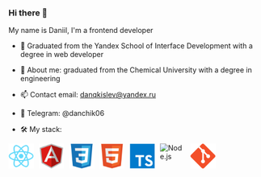### Hi there 👋

My name is Daniil, I'm a frontend developer

- 🔭 Graduated from the Yandex School of Interface Development with a degree in web developer
- 🌱 About me: graduated from the Chemical University with a degree in engineering
- 📫 Contact email: danqkislev@yandex.ru
- 💬 Telegram: @danchik06

- 🛠 My stack:
<div style="display: flex; align-items: center;">
  <img src="https://raw.githubusercontent.com/devicons/devicon/master/icons/react/react-original.svg" alt="React" width="50" height="50" style="margin-right: 10px;"/>
  <img src="https://raw.githubusercontent.com/devicons/devicon/master/icons/angularjs/angularjs-original.svg" alt="Angular" width="50" height="50" style="margin-right: 10px;"/>
    <img src="https://raw.githubusercontent.com/devicons/devicon/master/icons/css3/css3-original.svg" alt="CSS" width="50" height="50" style="margin-right: 10px;"/>
    <img src="https://raw.githubusercontent.com/devicons/devicon/master/icons/html5/html5-original.svg" alt="HTML" width="50" height="50" style="margin-right: 10px;"/>
    <img src="https://raw.githubusercontent.com/devicons/devicon/master/icons/typescript/typescript-original.svg" alt="TypeScript" width="50" height="50" style="margin-right: 10px;"/>
    <img src="https://upload.wikimedia.org/wikipedia/commons/thumb/d/d9/Node.js_logo.svg/2560px-Node.js_logo.svg.png" alt="Node.js" width="50" height="50" style="margin-right: 10px;"/>
    <img src="https://raw.githubusercontent.com/devicons/devicon/master/icons/git/git-original.svg" alt="Git" width="50" height="50"/>
</div>






<!--
**daniilkiselev97/daniilkiselev97** is a ✨ _special_ ✨ repository because its `README.md` (this file) appears on your GitHub profile.

Here are some ideas to get you started:

- 🔭 I’m currently working on ...
- 🌱 I’m currently learning ...
- 👯 I’m looking to collaborate on ...
- 🤔 I’m looking for help with ...
- 💬 Ask me about ...
- 📫 How to reach me: ...
- 😄 Pronouns: ...
- ⚡ Fun fact: ...
-->
